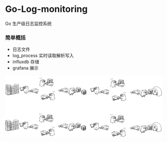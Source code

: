 # Go-Log-monitoring
Go 生产级日志监控系统

### 简单概括
- 日志文件
- log_process 实时读取解析写入
- influxdb 存储
- grafana 展示

![](./README/bf.png)
